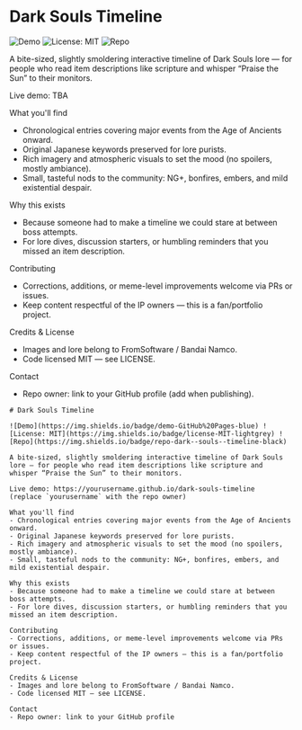 # Dark Souls Timeline

![Demo](https://img.shields.io/badge/demo-GitHub%20Pages-blue) ![License: MIT](https://img.shields.io/badge/license-MIT-lightgrey) ![Repo](https://img.shields.io/badge/repo-dark--souls--timeline-black)

A bite-sized, slightly smoldering interactive timeline of Dark Souls lore — for people who read item descriptions like scripture and whisper “Praise the Sun” to their monitors.

Live demo: TBA

What you'll find
- Chronological entries covering major events from the Age of Ancients onward.
- Original Japanese keywords preserved for lore purists.
- Rich imagery and atmospheric visuals to set the mood (no spoilers, mostly ambiance).
- Small, tasteful nods to the community: NG+, bonfires, embers, and mild existential despair.

Why this exists
- Because someone had to make a timeline we could stare at between boss attempts.
- For lore dives, discussion starters, or humbling reminders that you missed an item description.

Contributing
- Corrections, additions, or meme-level improvements welcome via PRs or issues.
- Keep content respectful of the IP owners — this is a fan/portfolio project.

Credits & License
- Images and lore belong to FromSoftware / Bandai Namco.
- Code licensed MIT — see LICENSE.

Contact
- Repo owner: link to your GitHub profile (add when publishing).
```// filepath: c:\Users\Felipe\Documents\Portfolio\dark-souls-timeline\README.md
# Dark Souls Timeline

![Demo](https://img.shields.io/badge/demo-GitHub%20Pages-blue) ![License: MIT](https://img.shields.io/badge/license-MIT-lightgrey) ![Repo](https://img.shields.io/badge/repo-dark--souls--timeline-black)

A bite-sized, slightly smoldering interactive timeline of Dark Souls lore — for people who read item descriptions like scripture and whisper “Praise the Sun” to their monitors.

Live demo: https://yourusername.github.io/dark-souls-timeline  (replace `yourusername` with the repo owner)

What you'll find
- Chronological entries covering major events from the Age of Ancients onward.
- Original Japanese keywords preserved for lore purists.
- Rich imagery and atmospheric visuals to set the mood (no spoilers, mostly ambiance).
- Small, tasteful nods to the community: NG+, bonfires, embers, and mild existential despair.

Why this exists
- Because someone had to make a timeline we could stare at between boss attempts.
- For lore dives, discussion starters, or humbling reminders that you missed an item description.

Contributing
- Corrections, additions, or meme-level improvements welcome via PRs or issues.
- Keep content respectful of the IP owners — this is a fan/portfolio project.

Credits & License
- Images and lore belong to FromSoftware / Bandai Namco.
- Code licensed MIT — see LICENSE.

Contact
- Repo owner: link to your GitHub profile

